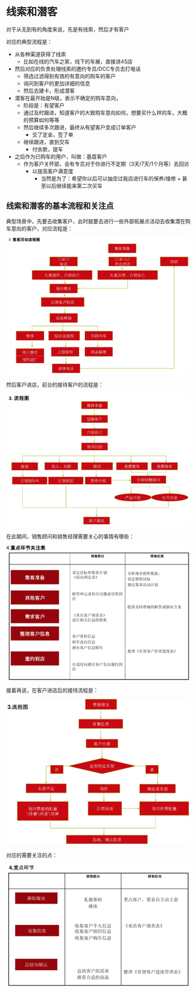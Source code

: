 # 线索和潜客

对于从无到有的角度来说，先是有线索，然后才有客户

对应的典型流程是：

* 从各种渠道获得了线索
  * 比如在线的汽车之家，线下的车展，直接进4S店
* 然后对应的负责处理线索的邀约专员/DCC专员去打电话
  * 筛选过滤得到有效的有意向的购车的客户
  * 询问到客户的更加详细的信息
  * 然后去建卡，形成潜客
* 潜客在最开始是N级，表示不确定的购车意向，
  * 阶段是：有望客户
  * 通过及时跟进，知道客户的大致购车意向如何，想要买什么样的车，大概的预算如何等等
  * 然后继续多次跟进，最终从有望客户变成订单客户
    * 交了定金，签了单
  * 继续跟进，直到交车
    * 付余款，提车
* 之后作为已购车的用户，叫做：基盘客户
  * 作为客户关怀部，会有专员对于你进行不定期（3天/7天/1个月等）去回访
    * 以提高客户满意度
      * 当然是为了：希望你以后可以抽空过我店进行车的保养/维修 + 甚至以后继续能来第二次买车

## 线索和潜客的基本流程和关注点

典型场景中，先要去收集客户，此时就要去进行一些外部拓展点活动去收集潜在购车意向的客户，对应流程是：

![集客类市场活动的流程](../../assets/img/collection_leads_activity_process.jpg)

然后客户进店，前台的接待客户的流程是：

![售前的前台接待流程图](../../assets/img/frontdesk_reception_process.jpg)

在此期间，销售顾问和销售经理需要关心的事情有哪些：

![集客时重点关注表](../../assets/img/collection_leads_focus_point.jpg)

接着再说，在客户进店后的接待流程是：

![进店时流程图](../../assets/img/into_4s_shop_process.jpg)

对应的需要关注的点：

![进店接待时重点关注表](../../assets/img/into_4s_shop_focus_point.jpg)
